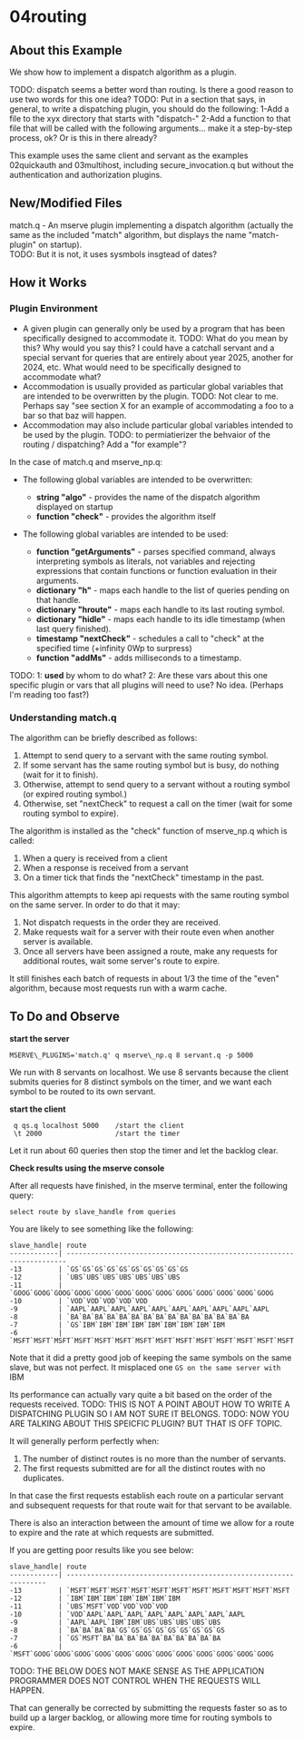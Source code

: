 # 04routing

## About this Example

We show how to implement a dispatch algorithm as a plugin.  

TODO: dispatch seems a better word than routing. Is there a good reason to use two words for this one idea?
TODO: Put in a section that says, in general, to write a dispatching plugin, you should do the following: 
 1-Add a file to the xyx directory that starts with "dispatch-"
 2-Add a function to that file that will be called with the following arguments... make it a step-by-step process, ok? Or is this in there already? 

This example uses the same client and servant as the examples 02quickauth and 03multihost,
including secure\_invocation.q but without the authentication and authorization plugins.

## New/Modified Files

match.q - An mserve plugin implementing a dispatch algorithm (actually the same as the included "match" algorithm,
but displays the name "match-plugin" on startup).  
TODO: But it is not, it uses sysmbols insgtead of dates? 

## How it Works

### Plugin Environment  

 - A given plugin can generally only be used by a program that has been specifically designed to accommodate it. TODO: What do you mean by this? Why would you say this? I could have a catchall servant and a special servant for queries that are entirely about year 2025, another for 2024, etc. What would need to be specifically designed to accommodate what? 
 - Accommodation is usually provided as particular global variables that are intended to be overwritten by the plugin. TODO: Not clear to me. Perhaps say "see section X for an example of accommodating a foo to a bar so that baz will happen. 
 - Accommodation may also include particular global variables intended to be used by the plugin. TODO: to permiatierizer the behvaior of the routing / dispatching? Add a "for example"? 

In the case of match.q and mserve\_np.q:

 - The following global variables are intended to be overwritten:
   - **string "algo"**     - provides the name of the dispatch algorithm displayed on startup
   - **function "check"**  - provides the algorithm itself

 - The following global variables are intended to be used: 
   - **function "getArguments"** - parses specified command, always interpreting symbols as literals, not variables
     and rejecting expressions that contain functions or function evaluation in their arguments.
   - **dictionary "h"**        - maps each handle to the list of queries pending on that handle.
   - **dictionary "hroute"**   - maps each handle to its last routing symbol.
   - **dictionary "hidle"**    - maps each handle to its idle timestamp (when last query finished).
   - **timestamp "nextCheck"** - schedules a call to "check" at the specified time (+infinity 0Wp to surpress)
   - **function "addMs"**      - adds milliseconds to a timestamp.

TODO: 1: **used** by whom to do what? 2: Are these vars about this one specific plugin or vars that all plugins will need to use? No idea. (Perhaps I'm reading too fast?)

### Understanding match.q

The algorithm can be briefly described as follows:
1. Attempt to send query to a servant with the same routing symbol. 
2. If some servant has the same routing symbol but is busy, do nothing (wait for it to finish).
3. Otherwise, attempt to send query to a servant without a routing symbol (or expired routing symbol.)
4. Otherwise, set "nextCheck" to request a call on the timer (wait for some routing symbol to expire).

The algorithm is installed as the "check" function of mserve\_np.q which is called:
1. When a query is received from a client
2. When a response is received from a servant
3. On a timer tick that finds the "nextCheck" timestamp in the past.

This algorithm attempts to keep api requests with the same routing symbol on the same server.
In order to do that it may:
1. Not dispatch requests in the order they are received.
2. Make requests wait for a server with their route even when another server is available.
3. Once all servers have been assigned a route, make any requests for additional routes,
   wait some server's route to expire.

It still finishes each batch of requests in about 1/3 the time of the "even" algorithm,
because most requests run with a warm cache.

## To Do and Observe

**start the server**

```
MSERVE\_PLUGINS='match.q' q mserve\_np.q 8 servant.q -p 5000
```

We run with 8 servants on localhost. 
We use 8 servants because the client submits queries for 8 distinct symbols on the timer,
and we want each symbol to be routed to its own servant.

**start the client**

```
 q qs.q localhost 5000    /start the client
 \t 2000                  /start the timer
```

Let it run about 60 queries then stop the timer and let the backlog clear.

**Check results using the mserve console**

After all requests have finished, in the mserve terminal, enter the following query:

```
select route by slave_handle from queries
```

You are likely to see something like the following:

```
slave_handle| route                                                                 
------------| ----------------------------------------------------------------------
-13         | `GS`GS`GS`GS`GS`GS`GS`GS`GS`GS                                        
-12         | `UBS`UBS`UBS`UBS`UBS`UBS`UBS                                          
-11         | `GOOG`GOOG`GOOG`GOOG`GOOG`GOOG`GOOG`GOOG`GOOG`GOOG`GOOG`GOOG`GOOG     
-10         | `VOD`VOD`VOD`VOD`VOD                                                  
-9          | `AAPL`AAPL`AAPL`AAPL`AAPL`AAPL`AAPL`AAPL`AAPL`AAPL                    
-8          | `BA`BA`BA`BA`BA`BA`BA`BA`BA`BA`BA`BA`BA`BA`BA                         
-7          | `GS`IBM`IBM`IBM`IBM`IBM`IBM`IBM`IBM`IBM                               
-6          | `MSFT`MSFT`MSFT`MSFT`MSFT`MSFT`MSFT`MSFT`MSFT`MSFT`MSFT`MSFT`MSFT`MSFT
```

Note that it did a pretty good job of keeping the same symbols on the same slave, but was not perfect.
It misplaced one `GS on the same server with `IBM

Its performance can actually vary quite a bit based on the order of the requests received. 
TODO: THIS IS NOT A POINT ABOUT HOW TO WRITE A DISPATCHING PLUGIN SO I AM NOT SURE IT BELONGS. 
TODO: NOW YOU ARE TALKING ABOUT THIS SPEICFIC PLUGIN? BUT THAT IS OFF TOPIC. 

It will generally perform perfectly when: 
1. The number of distinct routes is no more than the number of servants.
2. The first requests submitted are for all the distinct routes with no duplicates.

In that case the first requests establish each route on a particular servant and subsequent
requests for that route wait for that servant to be available.

There is also an interaction between the amount of time we allow for a route to expire
and the rate at which requests are submitted.

If you are getting poor results like you see below:

```
slave_handle| route                                                            
------------| -----------------------------------------------------------------
-13         | `MSFT`MSFT`MSFT`MSFT`MSFT`MSFT`MSFT`MSFT`MSFT`MSFT`MSFT          
-12         | `IBM`IBM`IBM`IBM`IBM`IBM`IBM                                     
-11         | `UBS`MSFT`VOD`VOD`VOD`VOD                                        
-10         | `VOD`AAPL`AAPL`AAPL`AAPL`AAPL`AAPL`AAPL`AAPL                     
-9          | `AAPL`AAPL`IBM`IBM`UBS`UBS`UBS`UBS`UBS                           
-8          | `BA`BA`BA`BA`GS`GS`GS`GS`GS`GS`GS`GS`GS                          
-7          | `GS`MSFT`BA`BA`BA`BA`BA`BA`BA`BA`BA`BA                           
-6          | `MSFT`GOOG`GOOG`GOOG`GOOG`GOOG`GOOG`GOOG`GOOG`GOOG`GOOG`GOOG`GOOG
```

TODO: THE BELOW DOES NOT MAKE SENSE AS THE APPLICATION PROGRAMMER DOES NOT CONTROL WHEN THE REQUESTS WILL HAPPEN. 

That can generally be corrected by submitting the requests faster so as to build up
a larger backlog, or allowing more time for routing symbols to expire.





